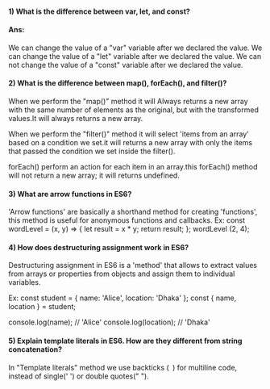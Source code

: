 



#### 1) What is the difference between var, let, and const?

#### Ans:
We can change the value of a "var" variable after we declared the value. 
We can change the value of a "let" variable after we declared the value. 
We can not change the value of a "const" variable after we declared the value. 



#### 2) What is the difference between map(), forEach(), and filter()? 
When we perform the "map()" method it will Always returns a new array with the same number of elements as the original, but with the transformed values.It will always returns a new array.

When we perform the "filter()" method it will select 'items from an array' based on a condition we set.it will returns a new array with only the items that passed the condition we set inside the filter(). 

forEach() perform an action for each item in an array.this forEach() method will not return a new array; it will returns undefined. 

#### 3) What are arrow functions in ES6?
'Arrow functions' are basically a shorthand method for creating 'functions', this method is useful for anonymous functions and callbacks.
Ex:
const wordLevel = (x, y) => {
  let result = x * y;
  return result;
};
wordLevel (2, 4);

#### 4) How does destructuring assignment work in ES6?

Destructuring assignment in ES6 is a 'method' that allows to extract values from arrays or properties from objects and assign them to individual variables.

Ex:
const student = { name: 'Alice', location: 'Dhaka' };
const { name, location } = student;

console.log(name); // 'Alice'
console.log(location); // 'Dhaka'

#### 5) Explain template literals in ES6. How are they different from string concatenation?
In "Template literals" method we use backticks (` `) for multiline code, instead of single(' ') or double quotes(" "). 
